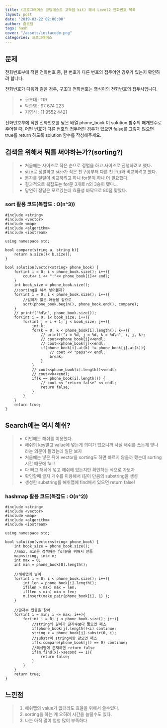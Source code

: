 ```yaml
---
title: (프로그래머스 코딩테스트 고득점 kit) 해시 Level2 전화번호 목록 
layout: post
date: '2019-03-22 02:00:00'
author: 줌코딩
tags: hash
cover: "/assets/instacode.png"
categories: 프로그래머스
---
```


## 문제

전화번호부에 적힌 전화번호 중, 한 번호가 다른 번호의 접두어인 경우가 있는지 확인하려 합니다.

전화번호가 다음과 같을 경우, 구조대 전화번호는 영석이의 전화번호의 접두사입니다.

>* 구조대 : 119
>* 박준영 : 97 674 223
>* 지영석 : 11 9552 4421

전화번호부에 적힌 전화번호를 담은 배열 phone_book 이 solution 함수의 매개변수로 주어질 때, 어떤 번호가 다른 번호의 접두어인 경우가 있으면 false를 그렇지 않으면 true를 return 하도록 solution 함수를 작성해주세요.



## 검색을 위해서 뭐를 써야하는가?(sorting?)

>* 처음에는 사이즈로 작은 순으로 정렬을 하고 사이즈로 진행하려고 했다.
>* size로 정렬하고 size가 작은 친구(i)부터 다른 친구(j)와 비교하려고 했다.
>* 문자를 일일이 비교하려고 하니 for문이 하나 더 필요했다.
>* 결과적으로 복잡도는 for문 3개로 n의 3승이 됐다...
>* 당연히 정답은 모르겠는데 효율성 바닥으로 80점 맞았다.

### sort 활용 코드(복잡도 : O(n^3))

    #include <string>
    #include <vector>
    #include <map>
    #include <algorithm>
    #include <iostream>

    using namespace std;

    bool compare(string a, string b){
        return a.size()< b.size();
    }

    bool solution(vector<string> phone_book) {
        for(int i = 0; i < phone_book.size(); i++){
            cout<< i << ":"<< phone_book[i]<< endl;
        }
        int book_size = phone_book.size();
        //sorting을 해서 넣어볼까?
        for(int i = 0; i < phone_book.size(); i++){
            //길이가 짧은 애들을 앞으로
            sort(phone_book.begin(), phone_book.end(), compare);
        }
        // printf("%d\n", phone_book.size());
        for(int i = 0; i< book_size; i++){
            for(int j = i + 1; j < book_size; j++){
                int k;
                for(k = 0; k < phone_book[i].length(); k++){
                    // printf("i = %d, j = %d, k = %d\n", i, j, k);
                    // cout<<phone_book[i]<<endl;
                    // cout<<phone_book[j]<<endl;
                    if(phone_book[i].at(k) != phone_book[j].at(k)){
                        // cout << "pass"<< endl;
                        break;
                    }
                }
                // cout<<phone_book[i].length()<<endl;
                // cout<<k<<endl;
                if(k == phone_book[i].length()) {
                    // cout << "return false" << endl;
                    return false;
                }
            }
        }
        return true;
    }

## Search에는 역시 해쉬?

>* 이번에는 해쉬를 이용했다.
>* 해쉬의 key말고 value에 넣는게 의미가 없으니까 사실 해쉬를 쓰는게 맞나 라는 의문이 들었는데 일단 보자
>* 처음에는 넣은 뒤에 vector을 sorting도 하면 빠르지 않을까 했는데 sorting 시간 때문에 fail!
>* 다 빼고 해쉬에 넣고 해쉬에 있는지만 확인하는 식으로 가보자
>* 확인할때 글자 개수를 이용해서 i길이 만큼의 substring을 생성
>* 생성한 substring를 해쉬맵에 find해서 있으면 return false!

### hashmap 활용 코드(복잡도 : O(n^2))

    #include <string>
    #include <vector>
    #include <map>
    #include <algorithm>
    #include <iostream>

    using namespace std;

    bool solution(vector<string> phone_book) {
        int book_size = phone_book.size();
        //max, min은 검색하는 for문을 위해서 만듬
        map<string, int> m;
        int max = 0;
        int min = phone_book[0].length();

        //해쉬맵에 넣어
        for(int i = 0; i < phone_book.size(); i++){
            int len = phone_book[i].length();
            if(len > max) max = len;
            if(len < min) min = len;
            m.insert(make_pair(phone_book[i], 1) );
        }

        //글자수 만큼을 찾아
        for(int i = min; i <= max; i++){
            for(int j = 0; j < phone_book.size(); j++){
                //string의 길이가 글자수보다 짧으면 패스
                if(phone_book[j].length()<i) continue;
                string x = phone_book[j].substr(0, i);
                //substr이 string이랑 같으면 패스
                if(x.compare(phone_book[j]) == 0) continue;
                //해쉬맵에 존재하면 return false
                if(m.find(x)->second == 1){
                    return false;
                }
            }
        }
        return true;
    }

## 느낀점

>1. 해쉬맵의 value가 없더라도 효율을 위해서 쓸수있다.
>2. sorting을 하는 게 오히려 시간을 늘릴수도 있다.
>3. 나는 아직 많이 엄청 많이 부족하다
